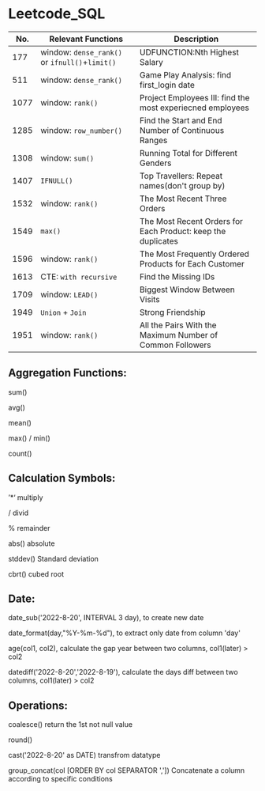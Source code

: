 # Leetcode_SQL

| No.           | Relevant Functions |Description|
| ------------- | -----------------| -------------|
| 177 | window: `dense_rank()` or `ifnull()`+`limit()` |UDFUNCTION:Nth Highest Salary|
| 511 | window: `dense_rank()`  |Game Play Analysis: find first_login date|
| 1077 | window: `rank()`  |Project Employees III: find the most experiecned employees|
| 1285 | window: `row_number()`  |Find the Start and End Number of Continuous Ranges|
| 1308 | window: `sum()`  |Running Total for Different Genders|
| 1407 | `IFNULL()`  |Top Travellers: Repeat names(don't group by)|
| 1532 | window: `rank()`  |The Most Recent Three Orders|
| 1549 |  `max()`  |The Most Recent Orders for Each Product: keep the duplicates|
| 1596 | window: `rank()`  |The Most Frequently Ordered Products for Each Customer|
| 1613 | CTE: `with recursive`  |Find the Missing IDs|
| 1709 | window: `LEAD()`  |Biggest Window Between Visits|
| 1949 | `Union` + `Join` |Strong Friendship|
| 1951 | window: `rank()`  |All the Pairs With the Maximum Number of Common Followers|


## Aggregation Functions:
sum()

avg()

mean()

max() / min()

count()


## Calculation Symbols:
’*‘ multiply

/ divid

% remainder

abs() absolute

stddev() Standard deviation

cbrt() cubed root


## Date:
date_sub('2022-8-20', INTERVAL 3 day), to create new date

date_format(day,"%Y-%m-%d"), to extract only date from column 'day'

age(col1, col2), calculate the gap year between two columns, col1(later) > col2

datediff('2022-8-20','2022-8-19'), calculate the days diff between two columns, col1(later) > col2



## Operations:
coalesce() return the 1st not null value

round()

cast('2022-8-20' as DATE)  transfrom datatype

group_concat(col [ORDER BY col SEPARATOR ',']) Concatenate a column according to specific conditions
